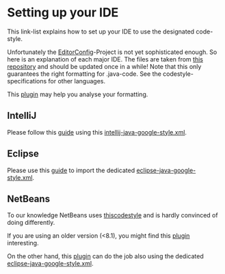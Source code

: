 # Setting up your IDE
This link-list explains how to set up your IDE to use the designated code-style. 

Unfortunately the [EditorConfig](http://editorconfig.org)-Project is not yet sophisticated enough. So here is an explanation of each major IDE. The files are taken from [this repository](https://github.com/google/styleguide) and should be updated once in a while! Note that this only guarantees the right formatting for .java-code. See the codestyle-specifications for other languages.

This [plugin](https://maven.apache.org/plugins/maven-checkstyle-plugin/) may help you analyse your formatting.

## IntelliJ

Please follow this [guide](https://www.jetbrains.com/help/idea/configuring-code-style.html#d80998e33) using this [intellij-java-google-style.xml](/config/ide/intellij-java-google-style.xml).

## Eclipse

Please use this [guide](https://help.eclipse.org/neon/index.jsp?topic=%2Forg.eclipse.jdt.doc.user%2Freference%2Fpreferences%2Fjava%2Fcodestyle%2Fref-preferences-formatter.htm) to import the dedicated [eclipse-java-google-style.xml](/config/ide/eclipse-java-google-style.xml).

## NetBeans

To our knowledge NetBeans uses [this](http://www.oracle.com/technetwork/java/codeconvtoc-136057.html)[codestyle](https://netbeans.org/community/guidelines/code-conventions.html) and is hardly convinced of doing differently.

If you are using an older version (<8.1), you might find this [plugin](http://plugins.netbeans.org/plugin/3413/checkstyle-beans) interesting.

On the other hand, this [plugin](https://github.com/markiewb/eclipsecodeformatter_for_netbeans) can do the job also using the dedicated [eclipse-java-google-style.xml](/config/ide/eclipse-java-google-style.xml).
